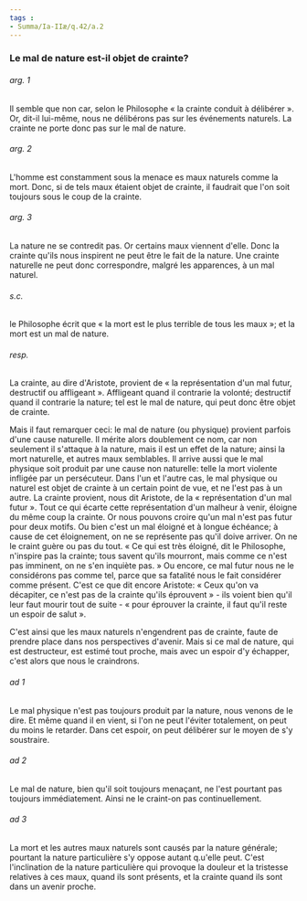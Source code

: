 ```yaml
---
tags : 
- Summa/Ia-IIæ/q.42/a.2
---
```


### Le mal de nature est-il objet de crainte?

###### arg. 1
Il semble que non car, selon le Philosophe « la crainte conduit à délibérer ». Or, dit-il lui-même, nous ne délibérons pas sur les événements naturels. La crainte ne porte donc pas sur le mal de nature. 

###### arg. 2
L'homme est constamment sous la menace es maux naturels comme la mort. Donc, si de tels maux étaient objet de crainte, il faudrait que l'on soit toujours sous le coup de la crainte. 

###### arg. 3
La nature ne se contredit pas. Or certains maux viennent d'elle. Donc la crainte qu'ils nous inspirent ne peut être le fait de la nature. Une crainte naturelle ne peut donc correspondre, malgré les apparences, à un mal naturel. 

###### s.c.
le Philosophe écrit que « la mort est le plus terrible de tous les maux »; et la mort est un mal de nature. 

###### resp.
La crainte, au dire d'Aristote, provient de « la représentation d'un mal futur, destructif ou affligeant ». Affligeant quand il contrarie la volonté; destructif quand il contrarie la nature; tel est le mal de nature, qui peut donc être objet de crainte. 

Mais il faut remarquer ceci: le mal de nature (ou physique) provient parfois d'une cause naturelle. Il mérite alors doublement ce nom, car non seulement il s'attaque à la nature, mais il est un effet de la nature; ainsi la mort naturelle, et autres maux semblables. Il arrive aussi que le mal physique soit produit par une cause non naturelle: telle la mort violente infligée par un persécuteur. Dans l'un et l'autre cas, le mal physique ou naturel est objet de crainte à un certain point de vue, et ne l'est pas à un autre. La crainte provient, nous dit Aristote, de la « représentation d'un mal futur ». Tout ce qui écarte cette représentation d'un malheur à venir, éloigne du même coup la crainte. Or nous pouvons croire qu'un mal n'est pas futur pour deux motifs. Ou bien c'est un mal éloigné et à longue échéance; à cause de cet éloignement, on ne se représente pas qu'il doive arriver. On ne le craint guère ou pas du tout. « Ce qui est très éloigné, dit le Philosophe, n'inspire pas la crainte; tous savent qu'ils mourront, mais comme ce n'est pas imminent, on ne s'en inquiète pas. » Ou encore, ce mal futur nous ne le considérons pas comme tel, parce que sa fatalité nous le fait considérer comme présent. C'est ce que dit encore Aristote: « Ceux qu'on va décapiter, ce n'est pas de la crainte qu'ils éprouvent » - ils voient bien qu'il leur faut mourir tout de suite - « pour éprouver la crainte, il faut qu'il reste un espoir de salut ». 

C'est ainsi que les maux naturels n'engendrent pas de crainte, faute de prendre place dans nos perspectives d'avenir. Mais si ce mal de nature, qui est destructeur, est estimé tout proche, mais avec un espoir d'y échapper, c'est alors que nous le craindrons. 

###### ad 1
Le mal physique n'est pas toujours produit par la nature, nous venons de le dire. Et même quand il en vient, si l'on ne peut l'éviter totalement, on peut du moins le retarder. Dans cet espoir, on peut délibérer sur le moyen de s'y soustraire. 

###### ad 2
Le mal de nature, bien qu'il soit toujours menaçant, ne l'est pourtant pas toujours immédiatement. Ainsi ne le craint-on pas continuellement. 

###### ad 3
La mort et les autres maux naturels sont causés par la nature générale; pourtant la nature particulière s'y oppose autant q.u'elle peut. C'est l'inclination de la nature particulière qui provoque la douleur et la tristesse relatives à ces maux, quand ils sont présents, et la crainte quand ils sont dans un avenir proche. 


